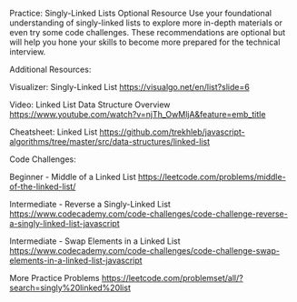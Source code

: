 Practice: Singly-Linked Lists
Optional Resource
Use your foundational understanding of singly-linked lists to explore more in-depth materials or even try some code challenges. These recommendations are optional but will help you hone your skills to become more prepared for the technical interview.

Additional Resources:

Visualizer: Singly-Linked List
https://visualgo.net/en/list?slide=6

Video: Linked List Data Structure Overview
https://www.youtube.com/watch?v=njTh_OwMljA&feature=emb_title

Cheatsheet: Linked List
https://github.com/trekhleb/javascript-algorithms/tree/master/src/data-structures/linked-list

Code Challenges:

Beginner - Middle of a Linked List
https://leetcode.com/problems/middle-of-the-linked-list/

Intermediate - Reverse a Singly-Linked List
https://www.codecademy.com/code-challenges/code-challenge-reverse-a-singly-linked-list-javascript

Intermediate - Swap Elements in a Linked List
https://www.codecademy.com/code-challenges/code-challenge-swap-elements-in-a-linked-list-javascript

More Practice Problems
https://leetcode.com/problemset/all/?search=singly%20linked%20list
